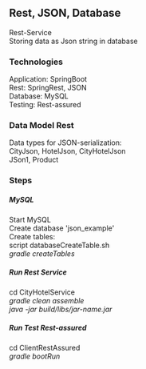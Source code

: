 ## Rest, JSON, Database 
Rest-Service <br />
Storing data as Json string in database<br />



### Technologies
Application: SpringBoot <br />
Rest: SpringRest, JSON <br />
Database: MySQL <br />
Testing: Rest-assured  <br />


### Data Model Rest
Data types for JSON-serialization: <br />
CityJson, HotelJson, CityHotelJson <br />
JSon1, Product  <br />



### Steps
##### MySQL
Start MySQL <br />
Create database 'json_example' <br />
Create tables:  <br />
script databaseCreateTable.sh <br />
*gradle createTables* <br />


##### Run Rest Service
cd CityHotelService  <br />
*gradle clean assemble* <br />
*java -jar build/libs/jar-name.jar*  <br />


##### Run Test Rest-assured
cd ClientRestAssured  <br />
*gradle bootRun*  <br />






